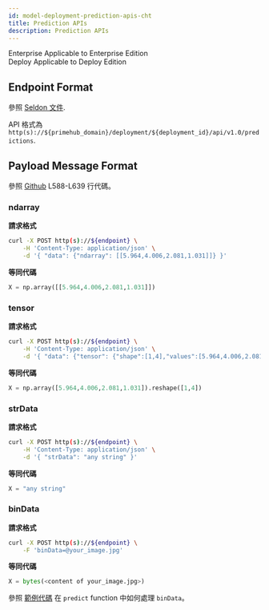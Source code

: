```yaml
---
id: model-deployment-prediction-apis-cht
title: Prediction APIs
description: Prediction APIs
---
```


<div class="label-sect">
  <div class="ee-only tooltip">Enterprise
    <span class="tooltiptext">Applicable to Enterprise Edition</span>
  </div>
  <div class="deploy-only tooltip">Deploy
    <span class="tooltiptext">Applicable to Deploy Edition</span>
  </div>
</div>

## Endpoint Format

參照 [Seldon 文件](https://docs.seldon.io/projects/seldon-core/en/latest/reference/apis/external-prediction.html#prediction). 

API 格式為 `http(s)://${primehub_domain}/deployment/${deployment_id}/api/v1.0/predictions`.

## Payload Message Format

參照 [Github](https://github.com/SeldonIO/seldon-core/blob/v1.5.0/python/seldon_core/utils.py#L588-L639) L588-L639 行代碼。

### ndarray

**請求格式**

```bash
curl -X POST http(s)://${endpoint} \
    -H 'Content-Type: application/json' \
    -d '{ "data": {"ndarray": [[5.964,4.006,2.081,1.031]]} }'
```

**等同代碼**

```python
X = np.array([[5.964,4.006,2.081,1.031]])
```

### tensor

**請求格式**

```bash
curl -X POST http(s)://${endpoint} \
    -H 'Content-Type: application/json' \
    -d '{ "data": {"tensor": {"shape":[1,4],"values":[5.964,4.006,2.081,1.031]}} }'
```

**等同代碼**

```python
X = np.array([5.964,4.006,2.081,1.031]).reshape([1,4])
```

### strData

**請求格式**

```bash
curl -X POST http(s)://${endpoint} \
    -H 'Content-Type: application/json' \
    -d '{ "strData": "any string" }'
```

**等同代碼**

```python
X = "any string"
```

### binData

**請求格式**

```bash
curl -X POST http(s)://${endpoint} \
    -F 'binData=@your_image.jpg'
```

**等同代碼**

```python
X = bytes(<content of your_image.jpg>)
```

參照 [範例代碼](https://github.com/InfuseAI/model-deployment-examples/blob/36abce467ab321aa4fdfd7dbb075e1532267ba6d/keras_mnist/MyModel.py#L13-L16) 在 `predict` function 中如何處理 `binData`。